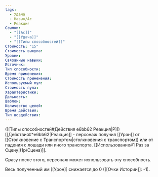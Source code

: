 ```yaml
---
tags:
  - Удача
  - Навык/Ас
  - Реакция
Ссылки:
  - "[[Ас]]"
  - "[[Удача]]"
  - "[[Типы способностей]]"
Стоимость: "15"
Стоимость выкупа:
Уровни:
Связанные навыки:
Источник:
Тип способности:
Время применения:
Стоимость применения:
Используемый пул:
Стоимость пула:
Характеристики:
Дальность:
Шаблон:
Количество целей:
Время действия:
Тип воздействия:
---
```

([[Типы способностей#Действия e6bb62 Реакция|Р]]) [[Действия#^e6bb62|Реакция]] - персонаж получил [[Урон]] от [[Столкновение с Транспортом|столкновения с транспортом]] или от падения с лошади или иного транспорта. [[Использование#1 Раз за Сцену|(1р/Сцена)]].

Сразу после этого, персонаж может использовать эту способность.

Весь полученный им [[Урон]] снижается до 0 
([[Очки Истории]]: -1).